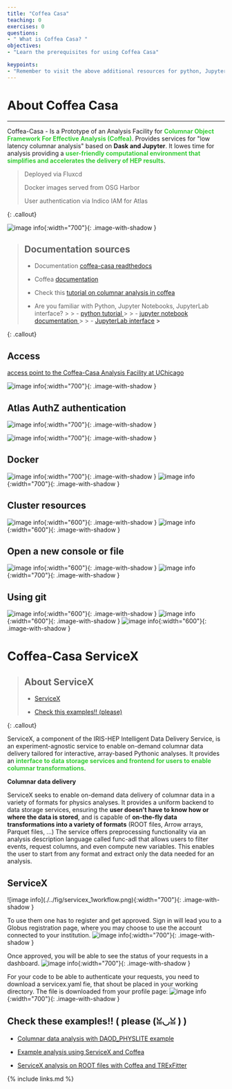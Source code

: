 ```yaml
---
title: "Coffea Casa"
teaching: 0
exercises: 0
questions:
- " What is Coffea Casa? "
objectives:
- "Learn the prerequisites for using Coffea Casa"

keypoints:
- "Remember to visit the above additional resources for python, Jupyter Notebooks and JupyterLab if you need to learn more about with how they work or in case of any doubt."
---
```

<!--
> ## About Coffea Casa
>
> - <a href="#prerequisites">Prerequisites</a>
>
> - <a href="#access">Access</a>
>
> - <a href="#authz">Atlas AuthZ authentication</a> 
>
> - <a href="#docker">Docker</a>
>
> - <a href="#cluster">Cluster resources</a>
>
> - <a href="#open">Open a new console or file</a>
>
> - <a href="#git">Using git</a>
>
{: .callout}-->

# About Coffea Casa

<hr/>

Coffea-Casa -  Is a Prototype of an Analysis Facility for **<font color=LimeGreen>Columnar Object Framework For Effective Analysis (Coffea)</font>**. Provides services for "low latency columnar analysis" based on <strong>Dask and Jupyter</strong>. It lowes time for analysis providing a **<font color=LimeGreen>user-friendly computational environment that simplifies and accelerates the delivery of HEP results</font>**.

>
> Deployed via Fluxcd
>
> Docker images served from OSG Harbor 
>
> User authentication via Indico IAM for Atlas
>
{: .callout}

![image info](./../fig/i_c1draft.png){:width="700"}{: .image-with-shadow }

> ## Documentation sources 
> 
> - Documentation  <a href="https://coffea-casa.readthedocs.io/en/latest/#">coffea-casa readthedocs</a>
> 
> - Coffea <a href="https://coffeateam.github.io/coffea/">documentation</a>
>
> - Check this <a href="https://github.com/CoffeaTeam/coffea-casa-tutorials">tutorial on columnar analysis in coffea</a>
>
> - Are you familiar with Python, Jupyter Notebooks, JupyterLab interface?
    >
    > - <a href="https://docs.python.org/3/tutorial/"> python tutorial </a>
    >
    > - <a href="https://jupyter.org/"> jupyter notebook documentation </a>
    >
    > - <a href="https://jupyterlab.readthedocs.io/en/stable/user/interface.html"> JupyterLab interface<a> 
    >
>
{: .callout}




## Access 

<a href="https://coffea.af.uchicago.edu">access point to the Coffea-Casa Analysis Facility at UChicago</a>

![image info](./../fig/coffea_access.png){:width="700"}{: .image-with-shadow }

<h2 id="authz">Atlas AuthZ authentication</h2>

![image info](./../fig/coffea_authz.png){:width="700"}{: .image-with-shadow }

![image info](./../fig/coffea_authz2.png){:width="700"}{: .image-with-shadow }

<h2 id="docker">Docker</h2>

![image info](./../fig/coffea_docker_NEW.png){:width="700"}{: .image-with-shadow }
![image info](./../fig/coffea_docker2.png){:width="700"}{: .image-with-shadow }

<h2 id="cluster">Cluster resources</h2>

![image info](./../fig/coffea_resources.png){:width="600"}{: .image-with-shadow }
![image info](./../fig/coffea_resources2.png){:width="600"}{: .image-with-shadow }

<h2 id="open">Open a new console or file</h2>

![image info](./../fig/coffea_new.png){:width="600"}{: .image-with-shadow }
![image info](./../fig/coffea_new2.png){:width="700"}{: .image-with-shadow }

<h2 id="git">Using git</h2>

![image info](./../fig/coffea_git.png){:width="600"}{: .image-with-shadow } 
![image info](./../fig/coffea_git2.png){:width="600"}{: .image-with-shadow } 
![image info](./../fig/coffea_git3.png){:width="600"}{: .image-with-shadow }

# Coffea-Casa ServiceX

> ## About ServiceX
>
> - <a href="#servicex">ServiceX</a>
>
> - <a href="#columnar">Check this examples!! (please)</a>
>
{: .callout}

ServiceX, a component of the IRIS-HEP Intelligent Data Delivery Service, is an experiment-agnostic service to enable on-demand columnar data delivery tailored for interactive, array-based Pythonic analyses. It provides an **<font color=LimeGreen>interface to data storage services and frontend for users to enable columnar transformations</font>**.

**Columnar data delivery**

ServiceX seeks to enable on-demand data delivery of columnar data in a variety of formats for physics analyses. It provides a uniform backend to data storage services, ensuring the **user doesn't have to know how or where the data is stored**, and is capable of **on-the-fly data transformations into a variety of formats** (ROOT files, Arrow arrays, Parquet files, ...) The service offers preprocessing functionality via an analysis description language called func-adl that allows users to filter events, request columns, and even compute new variables. This enables the user to start from any format and extract only the data needed for an analysis.

<h2 id="servicex">ServiceX</h2>
![image info](./../fig/servicex_1workflow.png){:width="700"}{: .image-with-shadow }
  
To use them one has to register and get approved. Sign in will lead you to a Globus registration page, where you may choose to use the account connected to your institution.
![image info](./../fig/servicex_2globus.png){:width="700"}{: .image-with-shadow }
  
Once approved, you will be able to see the status of your requests in a dashboard.
![image info](./../fig/servicex_3dash.png){:width="700"}{: .image-with-shadow }
  
For your code to be able to authenticate your requests, you need to download a servicex.yaml fie, that shout be placed in your working directory. The file is downloaded from your profile page:
![image info](./../fig/servicex_4profile.png){:width="700"}{: .image-with-shadow }


<h2 id="columnar">Check these examples!! ( please (ꈍ◡ꈍ ) )</h2> 


- <a href="https://github.com/nikoladze/agc-tools-workshop-2021-physlite">Columnar data analysis with DAOD_PHYSLITE example</a>

- <a href="https://github.com/iris-hep/analysis-grand-challenge/blob/main/analyses/atlas-open-data-hzz/HZZ_analysis_pipeline.ipynb">Example analysis using ServiceX and Coffea</a>

- <a href="https://github.com/kyungeonchoi/ServiceX-at-IRIS-HEP-ACG-workshop-2021">ServiceX analysis on ROOT files with Coffea and TRExFitter</a>

{% include links.md %}

